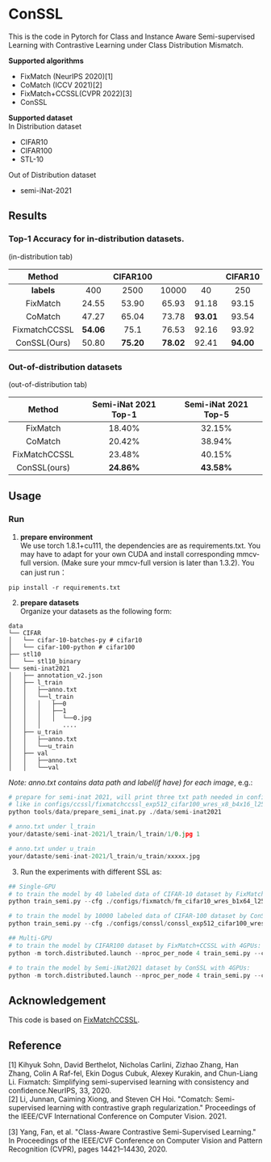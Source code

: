 # ConSSL
This is the code in Pytorch for Class and Instance Aware Semi-supervised Learning with Contrastive Learning under Class Distribution Mismatch.

<!-- # FixMatch
The code is changed from https://github.com/kekmodel/FixMatch-pytorch -->
<!-- # FixMatchCCSSL
The code is from https://github.com/TencentYoutuResearch/Classification-SemiCLS -->
**Supported algorithms**
- FixMatch (NeurIPS 2020)[1]
- CoMatch (ICCV 2021)[2]
- FixMatch+CCSSL(CVPR 2022)[3]
- ConSSL

**Supported dataset**   
In Distribution dataset
- CIFAR10
- CIFAR100
- STL-10   

Out of Distribution dataset
- semi-iNat-2021


## Results
### Top-1 Accuracy for in-distribution datasets.
(in-distribution tab)

|Method |       |CIFAR100  |       |       |CIFAR10|       |STL10  |
|:----:|:----:|:----:|:----:|:----:|:----:|:----:|:----:|
| **labels**    | 400      | 2500|10000| 40      | 250 | 4000|        |
| FixMatch      | 24.55    | 53.90|65.93| 91.18   | 93.15| 93.99| 87.40  |
| CoMatch       | 47.27    | 65.04|73.78| **93.01**| 93.54| 95.44| 88.59  |
| FixmatchCCSSL | **54.06**| 75.1 |76.53| 92.16   | 93.92| **95.77**| 86.94|
| ConSSL(Ours)  | 50.80    | **75.20**| **78.02**| 92.41   | **94.00**| 95.49| **88.64** |


### Out-of-distribution datasets
(out-of-distribution tab)

| Method        | Semi-iNat 2021 Top-1 | Semi-iNat 2021 Top-5 |
|:-------------:|:---------------------:|:---------------------:|
|   FixMatch    |         18.40%        |         32.15%        |
|   CoMatch     |         20.42%        |         38.94%        |
| FixMatchCCSSL |         23.48%        |         40.15%        |
| ConSSL(ours)  |       **24.86%**      |       **43.58%**      |



## Usage
<!-- ### Install
Clone this repo to your machine and install dependencies:  
We use torch==1.6.0 and torchvision==0.12.0 for CUDA 10.1  
You may have to adapt for your own CUDA and install corresponding mmcv-full version. (Make sure your mmcv-full version is later than 1.3.2)
>
or you can just:
```
pip install -r requirements.txt
``` -->
### Run
1. **prepare environment**  
  We use torch 1.8.1+cu111, the dependencies are as requirements.txt. You may have to adapt for your own CUDA and install corresponding mmcv-full version. (Make sure your mmcv-full version is later than 1.3.2). You can just run：
```
pip install -r requirements.txt
```

2. **prepare datasets**  
   Organize your datasets as the following form:
```
data
└── CIFAR
│   └── cifar-10-batches-py # cifar10
│   └── cifar-100-python # cifar100
├── stl10
│   └── stl10_binary
└── semi-inat2021
│   ├── annotation_v2.json
│   ├── l_train
│   │   ├──anno.txt
│   │   └──l_train
│   │   │   ├──0
│   │   │   ├──1
│   │   │   │  └──0.jpg
│   │   │      ....
│   ├── u_train
│   │   ├──anno.txt
│   │   └──u_train
│   ├── val
│   │   ├──anno.txt
│   │   └──val
  ```

*Note: anno.txt contains data path and label(if have) for each image*, e.g.:

```python
# prepare for semi-inat 2021, will print three txt path needed in config,
# like in configs/ccssl/fixmatchccssl_exp512_cifar100_wres_x8_b4x16_l2500_soft.py
python tools/data/prepare_semi_inat.py ./data/semi-inat2021

# anno.txt under l_train
your/dataste/semi-inat-2021/l_train/l_train/1/0.jpg 1

# anno.txt under u_train
your/dataste/semi-inat-2021/l_train/u_train/xxxxx.jpg
```


3. Run the experiments with different SSL as:
 ```python
 ## Single-GPU
 # to train the model by 40 labeled data of CIFAR-10 dataset by FixMatch:
 python train_semi.py --cfg ./configs/fixmatch/fm_cifar10_wres_b1x64_l250.py --out your/output/path   --seed 5 --gpu-id 0

 # to train the model by 10000 labeled data of CIFAR-100 dataset by ConSSL:
 python train_semi.py --cfg ./configs/conssl/conssl_exp512_cifar100_wres_x8_b4x16_l10000.py --out out/Semi-iNat2021   --seed 5 --gpu-id 0

## Multi-GPU
# to train the model by CIFAR100 dataset by FixMatch+CCSSL with 4GPUs:
 python -m torch.distributed.launch --nproc_per_node 4 train_semi.py --cfg ./configs/ccssl/fixmatchccssl_exp512_cifar100_wres_x8_b4x16_l2500_soft.py --out /your/output/path --use_BN True  --seed 5

# to train the model by Semi-iNat2021 dataset by ConSSL with 4GPUs:
 python -m torch.distributed.launch --nproc_per_node 4 train_semi.py --cfg ./configs/conssl/conssl_exp512_seminat_b4x16_soft06_push09_mu7_lc2.py --out /your/output/path --use_BN True  --seed 5
 ```
## Acknowledgement
This code  is based on [FixMatchCCSSL](https://github.com/TencentYoutuResearch/Classification-SemiCLS).
## Reference
[1] Kihyuk Sohn, David Berthelot, Nicholas Carlini, Zizhao Zhang, Han Zhang, Colin A Raf-fel, Ekin Dogus Cubuk, Alexey Kurakin, and Chun-Liang Li.  Fixmatch:  Simplifying semi-supervised learning with consistency and confidence.NeurIPS, 33, 2020.  
[2] Li, Junnan, Caiming Xiong, and Steven CH Hoi. "Comatch: Semi-supervised learning with contrastive graph regularization." Proceedings of the IEEE/CVF International Conference on Computer Vision. 2021. 

[3] Yang, Fan, et al. "Class-Aware Contrastive Semi-Supervised Learning." In Proceedings of the IEEE/CVF Conference on Computer Vision and Pattern Recognition (CVPR), pages 14421–14430, 2020.